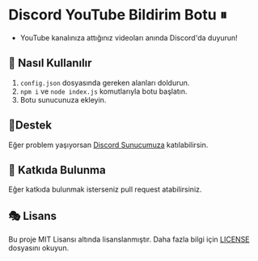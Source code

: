 # Discord YouTube Bildirim Botu ⏸

- YouTube kanalınıza attığınız videoları anında Discord'da duyurun!

## 🎊 Nasıl Kullanılır
1. `config.json` dosyasında gereken alanları doldurun.
2. `npm i` ve `node index.js` komutlarıyla botu başlatın.
3. Botu sunucunuza ekleyin.

## 🧨Destek
Eğer problem yaşıyorsan [Discord Sunucumuza](https://discord.gg/akparti) katılabilirsin.

## 🎏 Katkıda Bulunma
Eğer katkıda bulunmak isterseniz pull request atabilirsiniz.

## 🎭 Lisans

Bu proje MIT Lisansı altında lisanslanmıştır. Daha fazla bilgi için [LICENSE](LICENSE) dosyasını okuyun.
